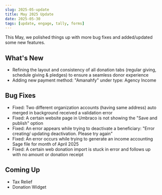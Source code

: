 ```yaml
---
slug: 2025-05-update
title: May 2025 Update
date: 2025-05-30
tags: [update, engage, tally, forms]
---
```


This May, we polished things up with more bug fixes and added/updated some new features.

<!--truncate-->

## What's New

- Refining the layout and consistency of all donation tabs (regular giving, schedule giving & pledges) to ensure a seamless donor experience 
- Adding new payment method: "Amanahfy" under type: Agency Income 

## Bug Fixes

- Fixed: Two different organization accounts (having same address) auto merged in background received a validation error
- Fixed: A certain website page in Umbraco is not showing the "Save and publish" option
- Fixed: An error appears while trying to deactivate a beneficiary: "Error creating/ updating deactivation. Please try again"
- Fixed: An error occurs while trying to generate an income accounting Sage file for month of April 2025  
- Fixed: A certain web donation import is stuck in error and follows up with no amount or donation receipt 

## Coming Up

- Tax Relief
- Donation Widget